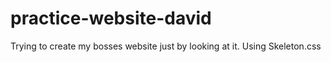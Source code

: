 practice-website-david
======================

Trying to create my bosses website just by looking at it. Using Skeleton.css
